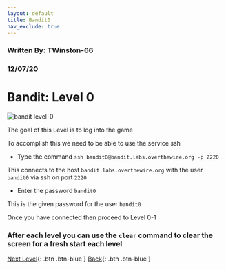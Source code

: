 ```yaml
---
layout: default
title: Bandit0
nav_exclude: true
---
```


### Written By: TWinston-66 
### 12/07/20
# Bandit: Level 0

![bandit level-0](https://i.imgur.com/pNbJPT4.png)

The goal of this Level is to log into the game

To accomplish this we need to be able to use the service ssh

- Type the command `ssh bandit0@bandit.labs.overthewire.org -p 2220`

This connects to the host `bandit.labs.overthewire.org` with the user `bandit0` via ssh on port `2220` 

- Enter the password `bandit0`

This is the given password for the user `bandit0` 

Once you have connected then proceed to Level 0-1

### After each level you can use the `clear` command to clear the screen for a fresh start each level

[Next Level](https://twinston-66.github.io/HackThePlanet/Wargames/OverTheWire/Bandit/Bandit1/){: .btn .btn-blue }
[Back](https://twinston-66.github.io/HackThePlanet/Wargames/OverTheWire/Bandit/){: .btn .btn-blue }
